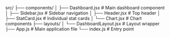 src/
├── components/
│   ├── Dashboard.jsx     # Main dashboard component
│   ├── Sidebar.jsx       # Sidebar navigation
│   ├── Header.jsx        # Top header
│   ├── StatCard.jsx      # Individual stat cards
│   └── Chart.jsx         # Chart components
├── layouts/
│   └── DashboardLayout.jsx  # Layout wrapper
├── App.js                # Main application file
└── index.js              # Entry point